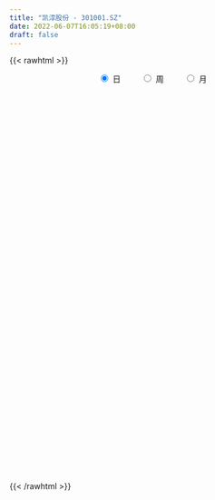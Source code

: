 ```yaml
---
title: "凯淳股份 - 301001.SZ"
date: 2022-06-07T16:05:19+08:00
draft: false
---
```

{{< rawhtml >}}
    <div style="text-align: center">
        <label style="padding: 1rem;"><input style="margin-right: .5rem" type="radio" name="period" value="D" checked onclick="period_change(this)">日</label>
        <label style="padding: 1rem;"><input style="margin-right: .5rem" type="radio" name="period" value="W" onclick="period_change(this)">周</label>
        <label style="padding: 1rem;"><input style="margin-right: .5rem" type="radio" name="period" value="M" onclick="period_change(this)">月</label>
    </div>
    <div id="chart" style="height: 700px;"></div> 
    <script type="text/javascript">
        const D_v = [113029.2,90942.98,88324.04,78720.87,69881.39,55624.16,31010.67,25544.81,24282.88,56600.58,39547.53,33000.87,20635.8,21897.3,16750.28,16219.27,17844.55,22138.95,21746.45,14792.67,12085.75,11611.74,12294.67,11981.41,22715.4,16478.77,15566.0,16185.98,14518.79,8241.96,8448.28,7417.0,8401.98,15930.73,9879.2,9512.0,6326.0,7449.0,11564.68,13816.72,9380.18,8549.92,9697.09,11389.0,17572.31,13189.26,14153.26,12933.47,10481.42,14807.0,14435.57,10836.31,12188.81,7965.08,9009.38,15763.57,23626.52,13497.55,23693.41,14947.98,13071.95,12353.64,14163.38,15755.38,10279.05,9861.89,6281.9,7005.04,5760.0,12328.19,8650.77,5571.78,10603.01,8748.35,4423.99,4382.98,4934.92,3879.32,16945.66,9794.87,6373.99,5230.03,5558.1,5163.27,2626.97,6471.97,3053.0,6710.81,46567.85,48132.7,57663.37,57133.4,43383.17,26655.81,28460.95,42864.11,75236.31,67737.57,52131.14,38897.67,30438.94,38474.96,26289.6,25005.04,28121.61,13722.0,14673.97,33003.3,20427.53,15187.81,21830.75,16951.05,34093.56,30967.52,27067.14,23002.15,21095.0,14676.02,13202.69,15738.0,33433.98,20680.05,36435.06,22553.99,29741.04,35063.95,23016.52,16084.0,23991.0,9550.0,7278.0,16139.61,7205.23,7082.23,10537.6,11787.84,21224.95,16976.63,11360.32,6227.0,7084.88,11076.0,8730.11,4017.46,4742.35,4638.91,5661.91,4918.13,6824.0,8204.83,4825.09,6152.0,4521.0,5932.0,6634.0,7230.0,5611.69,9478.61,10550.09,8842.92,10039.0,8730.01,3789.0,6280.0,2983.0,6034.01,4384.61,4850.34,4389.53,3322.0,3127.0,6961.0,4296.0,3883.87,4092.0,4054.53,1968.87,4452.87,6157.09,4502.46,7894.16,3929.51,3014.0,6143.87,3976.24,3114.0,4860.0,2736.0,3837.0,6968.01,3345.0,4615.0,3374.0,5357.0,5320.0,5797.98,3694.0,6336.0,5249.0,2952.0,3464.0,33033.1,25305.68,27471.67,17234.54,28036.13,19509.0,9836.0,8955.22,9249.75,6085.47,4616.18,15750.93,10784.0,8465.0,4053.79,3526.0,4384.0,4994.6,4682.87,12355.32,7102.87,5764.33,4310.0,11092.22,9151.0,62577.92,122982.31,121872.51,120340.25,110356.32,87574.57,109666.49,88640.34,70672.45,61793.28,87035.5,53395.56,59450.76,35337.32,54166.63,52648.79,33056.95,38253.05,31743.89,44095.0,39589.78,28462.0]
const D_histogram = [0.0,-0.5673390313,-0.5906828419,-0.5398015214,-0.9033214724,-1.433350983,-1.6703801499,-1.7885782159,-1.7135325519,-1.3642315991,-1.2666673663,-1.2397695904,-1.1932072102,-1.099579215,-0.9711952551,-0.7585349319,-0.5388470361,-0.3926893788,-0.3255511,-0.1926554615,-0.0378354247,0.0359046897,0.0893396054,0.1468263221,0.2673220973,0.2819005306,0.3684459756,0.4908932715,0.4949264999,0.5197652912,0.5519669822,0.5571195373,0.5705817431,0.5221520777,0.4618055249,0.3641917837,0.2979226523,0.2802598685,0.2263411981,0.12329072,0.016902631,-0.0439192349,-0.0511945856,0.0062225293,0.1171179619,0.1820619972,0.2565048153,0.3490068372,0.3680495489,0.4030299422,0.4841762237,0.5218924848,0.5713406614,0.5597919788,0.5074266385,0.5580639086,0.5863718266,0.5659548995,0.6034850995,0.5469954255,0.5290169804,0.483221043,0.4608559321,0.312899981,0.2043117926,0.0669130088,-0.0112941049,-0.0316829461,-0.0472383943,0.0285889422,0.0657556477,0.0989285904,0.1486936902,0.1255005046,0.0983515679,0.082685805,0.0480468215,0.0370454772,0.105807862,0.0937216608,0.0486118692,0.0290916527,-0.0251248455,-0.0873399149,-0.1147317834,-0.1939045635,-0.2064901578,-0.1155830228,0.1697063787,0.4147080553,0.6283276899,0.8332598238,0.7469651508,0.6902783193,0.6414220864,0.6540944824,0.8059231482,0.739700513,0.5003025214,0.1892979844,-0.1098729197,-0.2325308831,-0.4009672561,-0.4383815411,-0.5930152349,-0.6361634525,-0.6210391266,-0.4851669281,-0.3945009489,-0.3066669397,-0.308114542,-0.2664647853,-0.1508770364,-0.0061489874,0.0529060962,0.1507731716,0.1143304622,0.0706596298,0.0475609584,-0.001107963,0.0982086982,0.120200102,0.1950451853,0.2003706781,0.2035064402,0.2473993421,0.1614490015,0.1067431444,-0.1216750214,-0.2737754484,-0.3349825113,-0.2803641154,-0.2421647687,-0.2163452709,-0.1551114407,-0.1166566993,0.0072406592,-0.0005090712,-0.0712199334,-0.0996669585,-0.0954381915,-0.1626304631,-0.255378821,-0.2674418973,-0.2366255546,-0.2042600611,-0.1447130971,-0.0951717461,-0.0332220142,-0.0145299851,0.0163073319,0.0090691812,0.0217208418,0.0474026767,0.0963898407,0.1259259981,0.1133555243,0.1647769407,0.1224098676,0.1450916794,0.0749225966,-0.0320670668,-0.1264591924,-0.2523913729,-0.3194396412,-0.432767965,-0.439903003,-0.349745363,-0.2325299313,-0.1403459123,-0.0779363092,-0.0372827151,-0.0263514057,-0.0001008872,0.068198911,0.0831755357,0.1065133898,0.1610673215,0.1987747884,0.2260461885,0.146552445,0.11948352,0.081109585,0.1249068481,0.1410456169,0.1163449024,0.0709055296,0.0236224393,-0.0517475652,-0.1515019429,-0.1811933008,-0.1637247155,-0.207222668,-0.2970297311,-0.2956058273,-0.2115121298,-0.1312211665,-0.0119130475,0.0586145453,0.0992039184,0.111016608,0.2845243484,0.2630940526,0.3478331991,0.3719906089,0.4766777313,0.4299829492,0.3753883911,0.2387148543,0.0744471462,-0.0865491932,-0.1328353528,-0.0693945233,-0.0654290728,-0.144749105,-0.1569110697,-0.1617223681,-0.1530093009,-0.2220812836,-0.2183558916,-0.4897029785,-0.6819942151,-0.7333280694,-0.764064119,-0.4817850356,0.0334023729,0.7274777055,1.5677478386,2.194843292,2.3326371484,1.99549121,1.5505627571,1.380147353,0.8189638472,0.4443718601,0.1798286741,0.0175033455,-0.1552473052,-0.477008671,-0.6687197271,-0.7233096225,-0.7761509222,-0.8118700234,-0.8420688647,-0.8206330311,-0.7660868966,-0.6402088909,-0.5692111601]
const D_fast = [0.0,-0.7091737892,-0.8801883102,-0.9642573701,-1.5536076892,-2.4419749455,-3.0965991499,-3.6619417698,-4.0152792439,-4.0070361909,-4.2261387996,-4.5091834212,-4.7609228437,-4.9421896522,-5.0566045061,-5.0335779158,-4.9486017791,-4.9006164665,-4.9148659627,-4.8301341895,-4.684773009,-4.6020567221,-4.526286905,-4.4320936079,-4.2447673083,-4.1597137424,-3.9810568034,-3.7358861897,-3.6081213363,-3.4533412222,-3.2831477856,-3.1387153462,-2.9826077046,-2.9004993506,-2.8453945222,-2.8519603174,-2.8437487858,-2.7913466025,-2.7886799734,-2.8609077714,-2.9630702027,-3.0348718773,-3.0549458744,-2.9959731272,-2.8557982041,-2.7453386695,-2.6067696475,-2.4270159164,-2.3159608175,-2.1802229386,-1.9780326012,-1.8098432188,-1.6175598769,-1.4891605648,-1.4146692455,-1.2245159982,-1.0496151236,-0.9285433259,-0.740141851,-0.6598826686,-0.5456068686,-0.4705975452,-0.3777486732,-0.447479629,-0.5049898692,-0.6256604008,-0.7066910407,-0.7350006185,-0.7623656652,-0.6793910931,-0.6257854758,-0.5678803855,-0.4809418631,-0.4727599226,-0.4753209673,-0.470315279,-0.4929425571,-0.4946825321,-0.3994681817,-0.3881239678,-0.421080792,-0.4333280954,-0.493825805,-0.5778758531,-0.6339506675,-0.7615995885,-0.8258077222,-0.7637963429,-0.4360803467,-0.0874016562,0.2832999007,0.6965469907,0.7969936054,0.9128763536,1.0243756424,1.200571659,1.5538811118,1.6725836049,1.5582612436,1.2945812027,0.9679420687,0.7871513846,0.5184731975,0.3714635272,0.0685760246,-0.133613056,-0.2737485118,-0.2591680453,-0.2671273033,-0.255960029,-0.3344362668,-0.3594027065,-0.2815342167,-0.1383434145,-0.0660618069,0.0694985615,0.0616384676,0.0356325426,0.0244241109,-0.0245218013,0.0993470345,0.1513884638,0.2749948433,0.3304130057,0.3844253779,0.4901681153,0.4445800251,0.4165599541,0.1577230329,-0.0628212561,-0.2077739469,-0.2232465799,-0.2455884253,-0.2738552453,-0.2513992752,-0.2421087086,-0.1164011854,-0.1242781836,-0.2127940291,-0.2661577938,-0.2857885747,-0.3936384621,-0.5502315252,-0.6291550759,-0.6574951218,-0.6761946436,-0.6528259539,-0.6270775394,-0.5734333111,-0.5583737782,-0.5234596282,-0.5284304836,-0.5103486126,-0.4728161085,-0.3997314843,-0.3387138274,-0.3229454201,-0.2303297685,-0.2420943747,-0.183139643,-0.2345780767,-0.3495845068,-0.4755914305,-0.6646214542,-0.8115296328,-1.0330499479,-1.1501607367,-1.1474394374,-1.0883564886,-1.0312589476,-0.9883334218,-0.9570005064,-0.9526570485,-0.9264317518,-0.8410822259,-0.8053117172,-0.7553455157,-0.6605247536,-0.5731235896,-0.4893406423,-0.5321962747,-0.5293943197,-0.5474908584,-0.4724668832,-0.4210667103,-0.4166811991,-0.4443941896,-0.48577167,-0.5740785658,-0.7117084293,-0.7866981123,-0.810160706,-0.9054643254,-1.0695288213,-1.1420063743,-1.1107907092,-1.0633050376,-0.9469751805,-0.8617939514,-0.7964035986,-0.7568367571,-0.5121979295,-0.4678547122,-0.2961572659,-0.1790022039,0.0448543513,0.1056553065,0.1449078462,0.067913023,-0.0777428986,-0.2603765363,-0.3398715341,-0.2937793354,-0.3061711532,-0.4216784616,-0.4730681937,-0.5183100842,-0.5478493421,-0.6724416458,-0.7233052267,-1.1170780582,-1.4798678486,-1.7145337203,-1.9362857996,-1.7744529751,-1.2509149733,-0.3749702144,0.8572368784,2.0330431548,2.7539962983,2.9157231623,2.8584353987,3.0330568329,2.6766142889,2.4131152669,2.1935292494,2.0355797571,1.8240172801,1.3830037465,1.0241127587,0.7886954576,0.5418164274,0.3031298204,0.0624137629,-0.1213086612,-0.258284251,-0.292458468,-0.3637635272]
const D_slow = [0.0,-0.1418347578,-0.2895054683,-0.4244558487,-0.6502862168,-1.0086239625,-1.426219,-1.8733635539,-2.3017466919,-2.6428045917,-2.9594714333,-3.2694138309,-3.5677156334,-3.8426104372,-4.085409251,-4.2750429839,-4.409754743,-4.5079270877,-4.5893148627,-4.6374787281,-4.6469375842,-4.6379614118,-4.6156265105,-4.5789199299,-4.5120894056,-4.441614273,-4.3495027791,-4.2267794612,-4.1030478362,-3.9731065134,-3.8351147678,-3.6958348835,-3.5531894477,-3.4226514283,-3.3072000471,-3.2161521012,-3.1416714381,-3.071606471,-3.0150211715,-2.9841984914,-2.9799728337,-2.9909526424,-3.0037512888,-3.0021956565,-2.972916166,-2.9274006667,-2.8632744629,-2.7760227536,-2.6840103664,-2.5832528808,-2.4622088249,-2.3317357037,-2.1889005383,-2.0489525436,-1.922095884,-1.7825799069,-1.6359869502,-1.4944982253,-1.3436269505,-1.2068780941,-1.074623849,-0.9538185882,-0.8386046052,-0.76037961,-0.7093016618,-0.6925734096,-0.6953969358,-0.7033176724,-0.7151272709,-0.7079800354,-0.6915411235,-0.6668089759,-0.6296355533,-0.5982604272,-0.5736725352,-0.553001084,-0.5409893786,-0.5317280093,-0.5052760438,-0.4818456286,-0.4696926613,-0.4624197481,-0.4687009595,-0.4905359382,-0.5192188841,-0.567695025,-0.6193175644,-0.6482133201,-0.6057867254,-0.5021097116,-0.3450277891,-0.1367128332,0.0500284546,0.2225980344,0.382953556,0.5464771766,0.7479579636,0.9328830919,1.0579587222,1.1052832183,1.0778149884,1.0196822676,0.9194404536,0.8098450683,0.6615912596,0.5025503965,0.3472906148,0.2259988828,0.1273736456,0.0507069106,-0.0263217248,-0.0929379212,-0.1306571803,-0.1321944271,-0.1189679031,-0.0812746102,-0.0526919946,-0.0350270872,-0.0231368475,-0.0234138383,0.0011383363,0.0311883618,0.0799496581,0.1300423276,0.1809189377,0.2427687732,0.2831310236,0.3098168097,0.2793980543,0.2109541922,0.1272085644,0.0571175356,-0.0034236566,-0.0575099744,-0.0962878345,-0.1254520093,-0.1236418445,-0.1237691124,-0.1415740957,-0.1664908353,-0.1903503832,-0.231007999,-0.2948527042,-0.3617131786,-0.4208695672,-0.4719345825,-0.5081128568,-0.5319057933,-0.5402112968,-0.5438437931,-0.5397669601,-0.5374996648,-0.5320694544,-0.5202187852,-0.496121325,-0.4646398255,-0.4363009444,-0.3951067092,-0.3645042423,-0.3282313225,-0.3095006733,-0.31751744,-0.3491322381,-0.4122300813,-0.4920899916,-0.6002819829,-0.7102577336,-0.7976940744,-0.8558265572,-0.8909130353,-0.9103971126,-0.9197177914,-0.9263056428,-0.9263308646,-0.9092811368,-0.8884872529,-0.8618589055,-0.8215920751,-0.771898378,-0.7153868309,-0.6787487196,-0.6488778396,-0.6286004434,-0.5973737313,-0.5621123271,-0.5330261015,-0.5152997191,-0.5093941093,-0.5223310006,-0.5602064863,-0.6055048115,-0.6464359904,-0.6982416574,-0.7724990902,-0.846400547,-0.8992785794,-0.9320838711,-0.935062133,-0.9204084967,-0.8956075171,-0.8678533651,-0.7967222779,-0.7309487648,-0.643990465,-0.5509928128,-0.43182338,-0.3243276427,-0.2304805449,-0.1708018313,-0.1521900448,-0.1738273431,-0.2070361813,-0.2243848121,-0.2407420803,-0.2769293566,-0.316157124,-0.356587716,-0.3948400413,-0.4503603622,-0.5049493351,-0.6273750797,-0.7978736335,-0.9812056508,-1.1722216806,-1.2926679395,-1.2843173463,-1.1024479199,-0.7105109602,-0.1618001372,0.4213591499,0.9202319524,1.3078726416,1.6529094799,1.8576504417,1.9687434067,2.0137005753,2.0180764116,1.9792645853,1.8600124176,1.6928324858,1.5120050802,1.3179673496,1.1149998438,0.9044826276,0.6993243698,0.5078026457,0.3477504229,0.2054476329]
const D_data = [['2021-05-28', 66.88, 60.67, 60.6, 68.8],['2021-05-31', 56.02, 51.78, 51.58, 56.88],['2021-06-01', 50.28, 56.5, 50.2, 57.99],['2021-06-02', 57.0, 57.0, 53.82, 59.5],['2021-06-03', 55.12, 50.3, 50.3, 56.15],['2021-06-04', 48.0, 44.73, 44.66, 48.79],['2021-06-07', 44.49, 44.9, 43.52, 45.57],['2021-06-08', 44.35, 43.8, 43.6, 45.37],['2021-06-09', 44.64, 44.4, 44.08, 45.49],['2021-06-10', 44.42, 47.4, 43.55, 48.97],['2021-06-11', 46.0, 44.0, 44.0, 46.96],['2021-06-15', 44.88, 42.0, 41.38, 45.48],['2021-06-16', 41.71, 40.98, 40.63, 42.47],['2021-06-17', 41.02, 40.5, 39.85, 41.41],['2021-06-18', 40.38, 40.14, 39.66, 40.73],['2021-06-21', 39.8, 40.83, 39.7, 41.0],['2021-06-22', 41.07, 40.95, 40.62, 41.46],['2021-06-23', 40.82, 40.01, 39.71, 41.11],['2021-06-24', 40.0, 38.66, 38.06, 40.01],['2021-06-25', 38.66, 39.16, 38.66, 39.53],['2021-06-28', 39.15, 39.46, 38.76, 39.61],['2021-06-29', 39.48, 38.4, 38.27, 39.48],['2021-06-30', 38.61, 37.88, 37.71, 38.77],['2021-07-01', 37.71, 37.67, 37.56, 38.46],['2021-07-02', 38.1, 38.46, 38.09, 39.97],['2021-07-05', 37.61, 37.08, 36.9, 38.4],['2021-07-06', 37.1, 37.89, 36.91, 38.66],['2021-07-07', 37.69, 38.64, 37.33, 38.98],['2021-07-08', 38.89, 37.3, 37.3, 38.89],['2021-07-09', 37.02, 37.47, 36.94, 37.6],['2021-07-12', 37.62, 37.59, 37.22, 37.93],['2021-07-13', 37.86, 37.26, 37.12, 37.95],['2021-07-14', 37.5, 37.35, 37.05, 37.55],['2021-07-15', 37.23, 36.42, 35.74, 37.4],['2021-07-16', 36.49, 35.89, 35.81, 36.61],['2021-07-19', 35.0, 34.86, 34.86, 35.76],['2021-07-20', 34.57, 34.62, 34.57, 35.07],['2021-07-21', 34.65, 34.79, 34.65, 35.13],['2021-07-22', 34.9, 33.91, 33.9, 34.94],['2021-07-23', 33.91, 32.58, 32.42, 34.01],['2021-07-26', 32.59, 31.6, 31.26, 32.59],['2021-07-27', 31.81, 31.28, 31.25, 32.04],['2021-07-28', 31.34, 31.3, 30.06, 31.49],['2021-07-29', 31.3, 31.8, 31.3, 31.96],['2021-07-30', 31.89, 32.55, 31.89, 32.95],['2021-08-02', 32.0, 32.15, 31.33, 32.19],['2021-08-03', 32.15, 32.41, 32.01, 33.23],['2021-08-04', 32.06, 32.93, 31.66, 32.98],['2021-08-05', 32.93, 32.21, 32.1, 32.93],['2021-08-06', 32.77, 32.49, 32.49, 33.76],['2021-08-09', 32.39, 33.38, 31.76, 33.85],['2021-08-10', 33.02, 33.22, 32.81, 33.47],['2021-08-11', 33.37, 33.72, 33.22, 33.85],['2021-08-12', 33.54, 33.21, 33.08, 33.7],['2021-08-13', 33.16, 32.67, 32.59, 33.49],['2021-08-16', 32.85, 34.12, 32.8, 34.15],['2021-08-17', 34.12, 34.27, 33.65, 35.54],['2021-08-18', 33.86, 33.92, 33.46, 34.58],['2021-08-19', 33.93, 34.96, 33.72, 35.29],['2021-08-20', 35.1, 34.01, 33.53, 35.15],['2021-08-23', 33.1, 34.56, 33.05, 34.6],['2021-08-24', 34.98, 34.3, 34.2, 35.34],['2021-08-25', 34.74, 34.66, 34.43, 35.4],['2021-08-26', 34.2, 32.82, 32.71, 34.6],['2021-08-27', 32.85, 32.72, 32.17, 33.4],['2021-08-30', 33.1, 31.7, 31.6, 33.1],['2021-08-31', 31.7, 31.78, 31.34, 31.87],['2021-09-01', 31.79, 32.12, 31.3, 32.18],['2021-09-02', 32.06, 31.95, 31.68, 32.34],['2021-09-03', 31.9, 33.15, 31.66, 33.15],['2021-09-06', 32.8, 32.91, 32.45, 33.1],['2021-09-07', 33.1, 33.02, 32.74, 33.17],['2021-09-08', 33.0, 33.46, 32.8, 33.63],['2021-09-09', 33.2, 32.64, 32.58, 33.3],['2021-09-10', 32.64, 32.46, 32.35, 32.72],['2021-09-13', 32.36, 32.48, 32.16, 32.7],['2021-09-14', 32.31, 32.08, 32.0, 32.85],['2021-09-15', 32.08, 32.21, 31.9, 32.44],['2021-09-16', 32.28, 33.35, 32.14, 33.77],['2021-09-17', 33.49, 32.5, 32.32, 33.49],['2021-09-22', 32.01, 31.92, 31.78, 32.29],['2021-09-23', 31.86, 32.03, 31.77, 32.32],['2021-09-24', 31.92, 31.33, 31.33, 32.15],['2021-09-27', 31.3, 30.8, 30.78, 31.75],['2021-09-28', 30.76, 30.84, 30.5, 31.26],['2021-09-29', 30.65, 29.7, 29.68, 30.87],['2021-09-30', 29.71, 30.04, 29.71, 30.2],['2021-10-08', 30.33, 31.33, 30.18, 31.87],['2021-10-11', 31.78, 34.72, 31.21, 37.5],['2021-10-12', 33.88, 35.81, 33.19, 36.22],['2021-10-13', 36.5, 37.02, 35.03, 38.88],['2021-10-14', 37.48, 38.6, 37.03, 39.99],['2021-10-15', 38.0, 35.9, 35.88, 38.33],['2021-10-18', 36.4, 36.48, 35.63, 37.0],['2021-10-19', 36.0, 36.87, 35.65, 37.34],['2021-10-20', 36.66, 38.13, 35.89, 38.13],['2021-10-21', 37.85, 41.0, 37.19, 43.8],['2021-10-22', 40.0, 39.24, 39.24, 43.98],['2021-10-25', 39.0, 36.88, 35.53, 39.0],['2021-10-26', 36.12, 34.92, 34.71, 36.2],['2021-10-27', 35.35, 33.6, 33.32, 35.89],['2021-10-28', 33.68, 34.68, 31.5, 35.0],['2021-10-29', 32.97, 33.2, 32.12, 33.8],['2021-11-01', 32.81, 34.07, 32.41, 34.18],['2021-11-02', 33.71, 31.77, 31.7, 33.95],['2021-11-03', 32.01, 32.22, 31.61, 32.56],['2021-11-04', 32.23, 32.43, 31.91, 32.84],['2021-11-05', 32.25, 33.95, 31.9, 34.51],['2021-11-08', 33.5, 33.67, 32.85, 33.86],['2021-11-09', 33.55, 33.85, 33.36, 34.09],['2021-11-10', 33.98, 32.72, 32.2, 33.99],['2021-11-11', 32.69, 33.13, 32.34, 33.37],['2021-11-12', 33.5, 34.3, 33.0, 34.62],['2021-11-15', 34.3, 35.29, 34.3, 35.78],['2021-11-16', 35.42, 34.77, 34.59, 36.58],['2021-11-17', 34.41, 35.75, 34.41, 35.78],['2021-11-18', 35.8, 34.33, 34.3, 35.88],['2021-11-19', 34.22, 34.09, 33.63, 34.6],['2021-11-22', 34.08, 34.21, 33.33, 34.4],['2021-11-23', 34.21, 33.71, 33.35, 34.27],['2021-11-24', 33.75, 35.74, 33.45, 35.78],['2021-11-25', 36.0, 35.19, 34.88, 36.0],['2021-11-26', 35.19, 36.25, 35.04, 36.49],['2021-11-29', 35.8, 35.77, 35.24, 36.08],['2021-11-30', 35.64, 35.95, 35.25, 36.67],['2021-12-01', 35.48, 36.8, 34.7, 37.24],['2021-12-02', 36.51, 35.26, 35.16, 36.59],['2021-12-03', 35.55, 35.42, 35.26, 36.52],['2021-12-06', 35.24, 32.51, 32.48, 35.35],['2021-12-07', 32.58, 32.31, 31.91, 33.0],['2021-12-08', 32.28, 32.65, 32.25, 33.32],['2021-12-09', 33.0, 33.85, 32.72, 34.28],['2021-12-10', 33.85, 33.69, 33.11, 33.85],['2021-12-13', 33.6, 33.52, 33.33, 33.82],['2021-12-14', 33.44, 34.04, 33.2, 34.34],['2021-12-15', 34.01, 33.9, 33.8, 34.75],['2021-12-16', 34.09, 35.35, 33.81, 35.47],['2021-12-17', 35.35, 34.0, 34.0, 35.35],['2021-12-20', 33.97, 32.95, 32.91, 34.29],['2021-12-21', 32.91, 33.12, 32.86, 33.3],['2021-12-22', 33.16, 33.36, 33.01, 33.53],['2021-12-23', 33.29, 32.16, 32.11, 33.35],['2021-12-24', 32.29, 31.2, 31.2, 32.3],['2021-12-27', 31.45, 31.67, 31.21, 31.97],['2021-12-28', 31.44, 32.0, 31.44, 32.32],['2021-12-29', 31.85, 31.95, 31.48, 31.98],['2021-12-30', 31.61, 32.33, 31.61, 32.43],['2021-12-31', 32.65, 32.33, 32.25, 32.65],['2022-01-04', 32.58, 32.66, 32.11, 32.86],['2022-01-05', 32.55, 32.24, 31.77, 33.15],['2022-01-06', 32.15, 32.45, 31.84, 32.62],['2022-01-07', 32.4, 31.97, 31.82, 32.8],['2022-01-10', 31.99, 32.17, 31.4, 32.43],['2022-01-11', 32.1, 32.39, 32.1, 32.83],['2022-01-12', 32.3, 32.87, 32.13, 33.1],['2022-01-13', 32.87, 32.86, 32.7, 33.11],['2022-01-14', 32.66, 32.41, 32.41, 32.98],['2022-01-17', 32.35, 33.37, 32.31, 33.49],['2022-01-18', 33.31, 32.28, 31.95, 33.57],['2022-01-19', 32.21, 33.1, 32.1, 33.14],['2022-01-20', 33.12, 31.85, 31.82, 33.28],['2022-01-21', 31.87, 30.88, 30.5, 32.19],['2022-01-24', 30.88, 30.38, 30.32, 31.14],['2022-01-25', 30.48, 29.18, 29.15, 30.62],['2022-01-26', 29.18, 29.1, 28.92, 29.63],['2022-01-27', 29.18, 27.65, 27.62, 29.18],['2022-01-28', 27.66, 28.21, 27.66, 28.77],['2022-02-07', 28.45, 29.23, 28.45, 29.47],['2022-02-08', 29.16, 29.78, 29.09, 29.78],['2022-02-09', 30.01, 29.76, 29.63, 30.06],['2022-02-10', 29.85, 29.59, 29.4, 30.08],['2022-02-11', 29.86, 29.42, 29.42, 31.46],['2022-02-14', 29.18, 29.03, 28.25, 29.86],['2022-02-15', 29.16, 29.18, 28.51, 29.27],['2022-02-16', 29.21, 29.86, 29.21, 29.87],['2022-02-17', 29.76, 29.35, 29.29, 29.97],['2022-02-18', 29.11, 29.51, 29.05, 29.58],['2022-02-21', 29.5, 30.1, 29.23, 30.27],['2022-02-22', 29.71, 30.17, 29.7, 30.46],['2022-02-23', 30.2, 30.28, 29.9, 30.57],['2022-02-24', 30.41, 28.85, 28.5, 30.41],['2022-02-25', 28.85, 29.23, 28.85, 29.66],['2022-02-28', 29.23, 28.9, 28.52, 29.24],['2022-03-01', 28.97, 29.94, 28.96, 30.5],['2022-03-02', 29.79, 29.78, 29.5, 29.98],['2022-03-03', 29.98, 29.27, 29.24, 29.99],['2022-03-04', 29.36, 28.82, 28.69, 29.5],['2022-03-07', 28.78, 28.51, 28.4, 28.93],['2022-03-08', 28.42, 27.74, 27.66, 28.64],['2022-03-09', 27.92, 26.8, 25.6, 27.95],['2022-03-10', 27.78, 27.11, 27.11, 27.88],['2022-03-11', 27.0, 27.44, 26.35, 27.48],['2022-03-14', 27.11, 26.36, 26.26, 27.44],['2022-03-15', 26.7, 25.11, 25.1, 27.11],['2022-03-16', 25.29, 25.66, 24.63, 25.69],['2022-03-17', 26.11, 26.6, 26.0, 26.74],['2022-03-18', 26.2, 26.73, 26.01, 26.96],['2022-03-21', 26.73, 27.57, 26.72, 27.83],['2022-03-22', 27.44, 27.36, 27.06, 27.8],['2022-03-23', 27.4, 27.22, 27.19, 27.66],['2022-03-24', 27.21, 26.96, 26.76, 27.3],['2022-03-25', 27.21, 29.53, 27.21, 31.83],['2022-03-28', 27.78, 27.61, 27.46, 28.42],['2022-03-29', 27.9, 29.26, 27.02, 29.49],['2022-03-30', 28.52, 29.0, 28.2, 29.08],['2022-03-31', 28.79, 30.63, 28.12, 30.88],['2022-04-01', 29.9, 29.2, 29.15, 31.24],['2022-04-06', 29.0, 29.11, 28.72, 29.4],['2022-04-07', 28.78, 27.78, 27.78, 28.95],['2022-04-08', 27.64, 26.72, 26.7, 27.89],['2022-04-11', 26.96, 25.85, 25.35, 27.27],['2022-04-12', 25.6, 26.61, 25.6, 26.73],['2022-04-13', 26.6, 27.92, 26.01, 29.28],['2022-04-14', 27.64, 27.27, 27.1, 27.76],['2022-04-15', 27.4, 25.9, 25.65, 27.4],['2022-04-18', 25.5, 26.33, 25.03, 26.54],['2022-04-19', 26.35, 26.2, 26.0, 26.72],['2022-04-20', 26.2, 26.2, 25.72, 26.75],['2022-04-21', 26.33, 24.85, 24.81, 26.33],['2022-04-22', 25.1, 25.34, 24.68, 25.69],['2022-04-25', 24.0, 20.8, 20.8, 24.48],['2022-04-26', 21.0, 19.96, 19.84, 21.45],['2022-04-27', 19.96, 20.37, 19.0, 20.4],['2022-04-28', 20.2, 19.65, 19.41, 20.62],['2022-04-29', 19.55, 23.58, 19.55, 23.58],['2022-05-05', 28.3, 28.3, 28.3, 28.3],['2022-05-06', 31.0, 33.96, 31.0, 33.96],['2022-05-09', 36.67, 40.75, 33.8, 40.75],['2022-05-10', 40.0, 43.51, 38.8, 44.29],['2022-05-11', 43.52, 41.29, 39.86, 46.12],['2022-05-12', 41.0, 36.63, 36.36, 41.28],['2022-05-13', 36.0, 34.74, 33.82, 36.9],['2022-05-16', 34.2, 37.9, 34.02, 37.9],['2022-05-17', 36.01, 32.15, 31.9, 36.2],['2022-05-18', 32.83, 32.73, 31.77, 33.6],['2022-05-19', 31.78, 32.91, 31.0, 33.18],['2022-05-20', 33.1, 33.4, 32.73, 35.0],['2022-05-23', 33.03, 32.59, 32.23, 33.85],['2022-05-24', 32.63, 29.4, 29.4, 32.86],['2022-05-25', 29.2, 29.43, 28.92, 29.55],['2022-05-26', 29.16, 30.15, 28.38, 30.45],['2022-05-27', 30.28, 29.48, 28.62, 30.28],['2022-05-30', 29.24, 28.99, 28.44, 29.64],['2022-05-31', 29.5, 28.36, 27.99, 29.68],['2022-06-01', 28.3, 28.43, 28.08, 28.99],['2022-06-02', 28.91, 28.5, 27.61, 29.26],['2022-06-06', 28.49, 29.38, 28.29, 29.72],['2022-06-07', 29.08, 28.78, 28.35, 29.63]]
const W_v = [113029.2,383493.4399999999,176986.47,92284.25,92741.89,70688.97,70991.5,50077.19,48668.4,56588.5,65564.41,54435.15,91529.03,65623.4,41237.02,37997.9,39937.75,17162.12,17315.21,6710.81,252880.49,240954.75,186232.31,114525.92,108490.7,116807.83,119489.78,126459.5,64163.84,67609.25,44478.31,23978.76,26005.92,29928.69,47640.63,23470.62,22649.87,18295.27,26936.09,21108.11,21501.01,23542.98,51034.1,117557.02,28040.97,45701.58,21641.26,40624.74,71728.92,563125.96,417808.0600000001,254999.06,147148.89,68051.78]
const W_histogram = [0.0,-1.0172535613,-1.6457906413,-2.1937370073,-2.4736515788,-2.5473885317,-2.5007330433,-2.4130164082,-2.4090664987,-2.2430143235,-1.9808665646,-1.6523991393,-1.2217879953,-0.9147842487,-0.5894975078,-0.3399356082,-0.1035573425,0.0351829924,0.0977144574,0.2736285381,0.7200852215,1.2325718235,1.1581603376,1.1504755291,1.1568673275,1.1333723756,1.24104131,1.2316336448,1.0890947609,0.9982896991,0.7439223074,0.6494794445,0.5636564147,0.5375045586,0.4231784821,0.1858630284,0.1310896,0.1218267272,0.1176843606,0.1084040551,0.0342396693,-0.0340251857,0.1290637776,0.228567989,0.1452734047,0.0573767309,-0.0123349351,-0.1435472727,0.4686449399,0.9009788857,1.0605705341,0.873779709,0.6653073547,0.5330677896]
const W_fast = [0.0,-1.2715669516,-2.311551692,-3.4079323097,-4.306259776,-5.0168438617,-5.5953716342,-6.1109091012,-6.7092258163,-7.103927222,-7.3369961042,-7.4216284638,-7.2964643185,-7.2181566342,-7.0402442702,-6.8756662726,-6.6651773426,-6.5176412597,-6.4306811803,-6.1863599651,-5.5598819763,-4.7392524185,-4.5241238199,-4.2441897462,-3.9485811158,-3.6887329739,-3.270803712,-2.972302966,-2.8425681596,-2.6838007967,-2.7521876115,-2.6842606133,-2.6291695394,-2.5209452559,-2.5294767118,-2.7203264085,-2.7423274368,-2.7211336279,-2.6958549043,-2.678034196,-2.7436386645,-2.820409816,-2.6250549083,-2.4684086996,-2.5153849327,-2.5889374238,-2.6617328236,-2.8288319794,-2.0994785318,-1.4418998646,-1.0171655827,-0.9855114805,-1.0276569961,-1.0266296139]
const W_slow = [0.0,-0.2543133903,-0.6657610506,-1.2141953025,-1.8326081972,-2.4694553301,-3.0946385909,-3.697892693,-4.3001593176,-4.8609128985,-5.3561295396,-5.7692293245,-6.0746763233,-6.3033723855,-6.4507467624,-6.5357306645,-6.5616200001,-6.552824252,-6.5283956377,-6.4599885031,-6.2799671978,-5.9718242419,-5.6822841575,-5.3946652753,-5.1054484434,-4.8221053495,-4.511845022,-4.2039366108,-3.9316629205,-3.6820904958,-3.4961099189,-3.3337400578,-3.1928259541,-3.0584498145,-2.952655194,-2.9061894369,-2.8734170369,-2.8429603551,-2.8135392649,-2.7864382511,-2.7778783338,-2.7863846302,-2.7541186858,-2.6969766886,-2.6606583374,-2.6463141547,-2.6493978885,-2.6852847066,-2.5681234717,-2.3428787503,-2.0777361167,-1.8592911895,-1.6929643508,-1.5596974034]
const W_data = [['2021-05-28', 66.88, 60.67, 60.6, 68.8],['2021-06-04', 56.02, 44.73, 44.66, 59.5],['2021-06-11', 44.49, 44.0, 43.52, 48.97],['2021-06-18', 44.88, 40.14, 39.66, 45.48],['2021-06-25', 39.8, 39.16, 38.06, 41.46],['2021-07-02', 39.15, 38.46, 37.56, 39.97],['2021-07-09', 37.61, 37.47, 36.9, 38.98],['2021-07-16', 37.62, 35.89, 35.74, 37.95],['2021-07-23', 35.0, 32.58, 32.42, 35.76],['2021-07-30', 32.59, 32.55, 30.06, 32.95],['2021-08-06', 32.0, 32.49, 31.33, 33.76],['2021-08-13', 32.39, 32.67, 31.76, 33.85],['2021-08-20', 32.85, 34.01, 32.8, 35.54],['2021-08-27', 33.1, 32.72, 32.17, 35.4],['2021-09-03', 33.1, 33.15, 31.3, 33.15],['2021-09-10', 32.8, 32.46, 32.35, 33.63],['2021-09-17', 32.36, 32.5, 31.9, 33.77],['2021-09-24', 32.01, 31.33, 31.33, 32.32],['2021-09-30', 31.3, 30.04, 29.68, 31.75],['2021-10-08', 30.33, 31.33, 30.18, 31.87],['2021-10-15', 31.78, 35.9, 31.21, 39.99],['2021-10-22', 36.4, 39.24, 35.63, 43.98],['2021-10-29', 39.0, 33.2, 31.5, 39.0],['2021-11-05', 32.81, 33.95, 31.61, 34.51],['2021-11-12', 33.5, 34.3, 32.2, 34.62],['2021-11-19', 34.3, 34.09, 33.63, 36.58],['2021-11-26', 34.08, 36.25, 33.33, 36.49],['2021-12-03', 35.8, 35.42, 34.7, 37.24],['2021-12-10', 35.24, 33.69, 31.91, 35.35],['2021-12-17', 33.6, 34.0, 33.2, 35.47],['2021-12-24', 33.97, 31.2, 31.2, 34.29],['2021-12-31', 31.45, 32.33, 31.21, 32.65],['2022-01-07', 32.58, 31.97, 31.77, 33.15],['2022-01-14', 31.99, 32.41, 31.4, 33.11],['2022-01-21', 32.35, 30.88, 30.5, 33.57],['2022-01-28', 30.88, 28.21, 27.62, 31.14],['2022-02-11', 28.45, 29.42, 28.45, 31.46],['2022-02-18', 29.18, 29.51, 28.25, 29.97],['2022-02-25', 29.5, 29.23, 28.5, 30.57],['2022-03-04', 29.23, 28.82, 28.52, 30.5],['2022-03-11', 28.78, 27.44, 25.6, 28.93],['2022-03-18', 27.11, 26.73, 24.63, 27.44],['2022-03-25', 26.73, 29.53, 26.72, 31.83],['2022-04-01', 27.78, 29.2, 27.02, 31.24],['2022-04-08', 29.0, 26.72, 26.7, 29.4],['2022-04-15', 26.96, 25.9, 25.35, 29.28],['2022-04-22', 25.5, 25.34, 24.68, 26.75],['2022-04-29', 24.0, 23.58, 19.0, 24.48],['2022-05-06', 28.3, 33.96, 28.3, 33.96],['2022-05-13', 36.67, 34.74, 33.8, 46.12],['2022-05-20', 34.2, 33.4, 31.0, 37.9],['2022-05-27', 33.03, 29.48, 28.38, 33.85],['2022-06-02', 29.24, 28.5, 27.61, 29.68],['2022-06-10', 28.49, 28.78, 28.29, 29.72]]
const M_v = [203972.18,690555.23,261022.4,293295.78,137506.21,686778.3599999999,511609.26,274394.63,127045.86,70895.23,212220.22,155517.55,1378972.0,143890.67]
const M_histogram = [0.0,-0.8870655271,-1.7346859198,-2.2181869577,-2.504966552,-2.3349956181,-1.908495774,-1.745735076,-1.7847430984,-1.6371402275,-1.3102091062,-1.445349638,-1.1047662331,-0.7595892543]
const M_fast = [0.0,-1.1088319088,-2.3901237815,-3.4281715588,-4.3411927911,-4.7549707618,-4.8055948612,-5.0792679321,-5.5644617292,-5.8261439152,-5.8267650704,-6.3232430118,-6.2588511651,-6.1035714999]
const M_slow = [0.0,-0.2217663818,-0.6554378617,-1.2099846011,-1.8362262391,-2.4199751437,-2.8970990872,-3.3335328562,-3.7797186308,-4.1890036877,-4.5165559642,-4.8778933737,-5.154084932,-5.3439822456]
const M_data = [['2021-05-31', 66.88, 51.78, 51.58, 68.8],['2021-06-30', 50.28, 37.88, 37.71, 59.5],['2021-07-30', 37.71, 32.55, 30.06, 39.97],['2021-08-31', 32.0, 31.78, 31.33, 35.54],['2021-09-30', 31.79, 30.04, 29.68, 33.77],['2021-10-29', 30.33, 33.2, 30.18, 43.98],['2021-11-30', 32.81, 35.95, 31.61, 36.67],['2021-12-31', 35.48, 32.33, 31.2, 37.24],['2022-01-28', 32.58, 28.21, 27.62, 33.57],['2022-02-28', 28.45, 28.9, 28.25, 31.46],['2022-03-31', 28.97, 30.63, 24.63, 31.83],['2022-04-29', 29.9, 23.58, 19.0, 31.24],['2022-05-31', 28.3, 28.36, 27.99, 46.12],['2022-06-30', 28.3, 28.78, 27.61, 29.72]]
        const D_a = [null,null,null,null,null,null,null,null,null,null,null,null,null,null,null,null,null,null,null,null,null,null,null,null,null,36.9,null,null,null,null,null,37.95,null,null,null,null,null,null,null,null,null,null,30.06,null,null,null,null,null,null,null,null,null,null,null,null,null,35.54,null,null,null,null,null,null,null,null,null,null,31.3,null,null,null,null,33.63,null,null,null,null,null,null,null,null,null,null,null,null,29.68,null,null,null,null,null,null,null,null,null,null,null,43.98,null,null,null,31.5,null,null,null,null,null,null,null,null,null,null,null,null,36.58,null,null,null,33.33,null,null,null,null,null,null,37.24,null,null,null,31.91,null,null,null,null,null,null,35.47,null,null,null,null,null,31.2,null,null,null,null,null,null,33.15,null,null,null,null,null,null,null,null,null,null,null,null,null,null,null,27.62,null,null,null,null,null,null,null,null,null,null,null,null,null,30.57,null,null,null,null,null,null,null,null,null,null,null,null,null,null,24.63,null,null,null,null,null,null,31.83,null,null,null,null,null,null,null,null,null,null,null,null,null,null,null,null,null,null,null,null,19.0,null,null,null,null,null,null,46.12,null,null,null,null,null,null,null,null,null,null,null,null,null,null,null,27.61,null,null]
const W_a = [null,null,null,null,null,null,null,null,null,30.06,null,null,null,null,null,null,null,null,null,null,null,43.98,null,null,null,null,null,null,null,null,null,null,null,null,null,null,null,null,null,null,null,null,null,null,null,null,null,19.0,null,null,null,null,null,null]
const M_a = [null,null,null,null,null,null,null,null,null,null,null,19.0,null,null]
        const D_b = [[{ coord: ['2021-07-28', 33.63] }, { coord: ['2022-01-05', 31.3] }],[{ coord: ['2022-01-27', 30.57] }, { coord: ['2022-05-11', 27.62] }]]
const W_b = []
const M_b = []
    </script>
{{< /rawhtml >}}